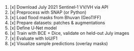 1. [x] Download July 2021 Sentinel‑1 VV/VH via API
2. [x] Preprocess with SNAP (or Python)
3. [x] Load flood masks from Bhuvan (GeoTIFF)
4. [x] Prepare datasets: patches & augmentations
5. [x] Define U‑Net model
6. [x] Train with BCE + Dice, validate on held-out July images
7. [x] Evaluate with IoU/F1
8. [x] Visualize sample predictions (overlay masks)


